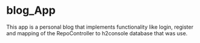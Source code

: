 # blog_App
This app is a personal blog that implements functionality like login, register and mapping of the RepoController to h2console database that was use.

